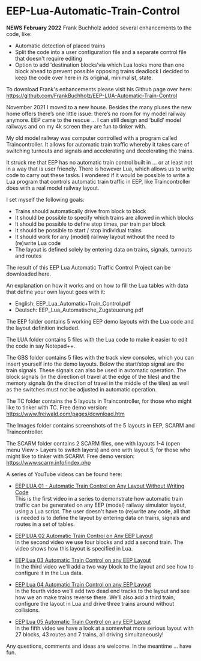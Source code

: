 # EEP-Lua-Automatic-Train-Control

**NEWS February 2022**
Frank Buchholz added several enhancements to the code, like:
 - Automatic detection of placed trains
 - Split the code into a user configuration file and a separate control file that doesn't require editing
 - Option to add 'destination blocks'via which Lua looks more than one block ahead to prevent possible opposing trains deadlock
I decided to keep the code over here in its original, minimalist, state.

To download Frank's enhancements please visit his Github page over here:
https://github.com/FrankBuchholz/EEP-LUA-Automatic-Train-Control

November 2021 I moved to a new house. Besides the many pluses the new home offers there’s one little issue: there’s no room for my model railway anymore. EEP came to the rescue … I can still design and ‘build’ model railways and on my 4k screen they are fun to tinker with.

My old model railway was computer controlled with a program called Traincontroller. It allows for automatic train traffic whereby it takes care of switching turnouts and signals and accelerating and decelerating the trains.

It struck me that EEP has no automatic train control built in … or at least not in a way that is user friendly. There is however Lua, which allows us to write code to carry out these tasks. I wondered if it would be possible to write a Lua program that controls automatic train traffic in EEP, like Traincontroller does with a real model railway layout.

I set myself the following goals:
 - Trains should automatically drive from block to block
 - It should be possible to specify which trains are allowed in which blocks
 - It should be possible to define stop times, per train per block
 - It should be possible to start / stop individual trains
 - It should work for any (model) railway layout without the need to (re)write Lua code 
 - The layout is defined solely by entering data on trains, signals, turnouts and routes

The result of this EEP Lua Automatic Traffic Control Project can be downloaded here.

An explanation on how it works and on how to fill the Lua tables with data that define your own layout goes with it:
 - English: EEP_Lua_Automatic+Train_Control.pdf
 - Deutsch: EEP_Lua_Automatische_Zugsteuerung.pdf

The EEP folder contains 5 working EEP demo layouts with the Lua code and the layout definition included. 

The LUA folder contains 5 files with the Lua code to make it easier to edit the code in say Notepad++.

The GBS folder contains 5 files with the track view consoles, which you can insert yourself into the demo layouts.
Below the start/stop signal are the train signals. These signals can also be used in automatic operation.
The block signals (in the direction of travel at the edge of the tiles) and the memory signals (in the direction of travel in the middle of the tiles) as well as the switches must not be adjusted in automatic operation.

The TC folder contains the 5 layouts in Traincontroller, for those who might like to tinker with TC. Free demo version: https://www.freiwald.com/pages/download.htm

The Images folder contains screenshots of the 5 layouts in EEP, SCARM and Traincontroller.

The SCARM folder contains 2 SCARM files, one with layouts 1-4 (open menu View > Layers to switch layers) and one with layout 5, for those who might like to tinker with SCARM. Free demo version: https://www.scarm.info/index.php

A series of YouTube videos can be found here:

- [EEP LUA 01 - Automatic Train Control on Any Layout Without Writing Code](https://www.youtube.com/watch?v=00TUOHE6jGI&ab_channel=Rudysmodelrailway)<br>
This is the first video in a series to demonstrate how automatic train traffic can be generated on any EEP (model) railway simulator layout, using a Lua script. The user doesn't have to (re)write any code, all that is needed is to define the layout by entering data on trains, signals and routes in a set of tables.

- [EEP LUA 02 Automatic Train Control on Any EEP Layout](https://www.youtube.com/watch?v=vul1iGRF7BM&ab_channel=Rudysmodelrailway)<br>
In the second video we use four blocks and add a second train. The video shows how this layout is specified in Lua.

- [EEP Lua 03 Automatic Train Control on any EEP Layout](https://www.youtube.com/watch?v=Ie-ZppHUU1M&ab_channel=Rudysmodelrailway)<br>
In the third video we'll add a two way block to the layout and see how to configure it in the Lua data.

- [EEP Lua 04 Automatic Train Control on any EEP Layout](https://www.youtube.com/watch?v=3du73eQuRGM&ab_channel=Rudysmodelrailway)<br>
In the fourth video we'll add two dead end tracks to the layout and see how we an make trains reverse there. We'll also add a third train, configure the layout in Lua and drive three trains around without collisions.

- [EEP Lua 05 Automatic Train Control on any EEP Layout](https://www.youtube.com/watch?v=bJ38hEM8wnI&ab_channel=Rudysmodelrailway)<br>
In the fifth video we have a look at a somewhat more serious layout with 27 blocks, 43 routes and 7 trains, all driving simultaneously!

Any questions, comments and ideas are welcome. In the meantime … have fun.

